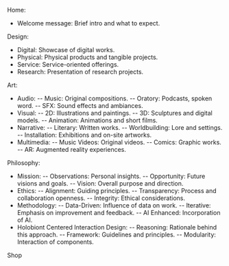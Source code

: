 Home:
- Welcome message: Brief intro and what to expect.

Design:
- Digital: Showcase of digital works.
- Physical: Physical products and tangible projects.
- Service: Service-oriented offerings.
- Research: Presentation of research projects.

Art:
- Audio:
  -- Music: Original compositions.
  -- Oratory: Podcasts, spoken word.
  -- SFX: Sound effects and ambiances.
- Visual:
  -- 2D: Illustrations and paintings.
  -- 3D: Sculptures and digital models.
  -- Animation: Animations and short films.
- Narrative:
  -- Literary: Written works.
  -- Worldbuilding: Lore and settings.
  -- Installation: Exhibitions and on-site artworks.
- Multimedia:
  -- Music Videos: Original videos.
  -- Comics: Graphic works.
  -- AR: Augmented reality experiences.

Philosophy:
- Mission:
  -- Observations: Personal insights.
  -- Opportunity: Future visions and goals.
  -- Vision: Overall purpose and direction.
- Ethics:
  -- Alignment: Guiding principles.
  -- Transparency: Process and collaboration openness.
  -- Integrity: Ethical considerations.
- Methodology:
  -- Data-Driven: Influence of data on work.
  -- Iterative: Emphasis on improvement and feedback.
  -- AI Enhanced: Incorporation of AI.
- Holobiont Centered Interaction Design:
  -- Reasoning: Rationale behind this approach.
  -- Framework: Guidelines and principles.
  -- Modularity: Interaction of components.

Shop
